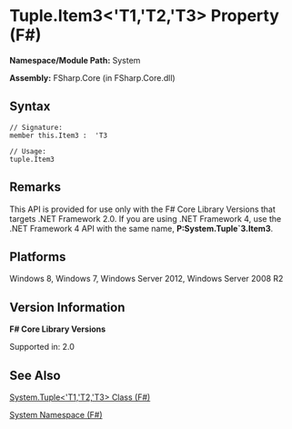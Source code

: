 # Tuple.Item3<'T1,'T2,'T3> Property (F#)

**Namespace/Module Path:** System

**Assembly:** FSharp.Core (in FSharp.Core.dll)


## Syntax

```
// Signature:
member this.Item3 :  'T3

// Usage:
tuple.Item3
```

## Remarks
This API is provided for use only with the F# Core Library Versions that targets .NET Framework 2.0. If you are using .NET Framework 4, use the .NET Framework 4 API with the same name, **P:System.Tuple&#96;3.Item3**.


## Platforms
Windows 8, Windows 7, Windows Server 2012, Windows Server 2008 R2


## Version Information
**F# Core Library Versions**

Supported in: 2.0




## See Also
[System.Tuple&#60;'T1,'T2,'T3&#62; Class &#40;F&#35;&#41;](System.Tuple%28%27T1%2C%27T2%2C%27T3%29+Class+%28FSharp%29.md)

[System Namespace &#40;F&#35;&#41;](System+Namespace+%28FSharp%29.md)

